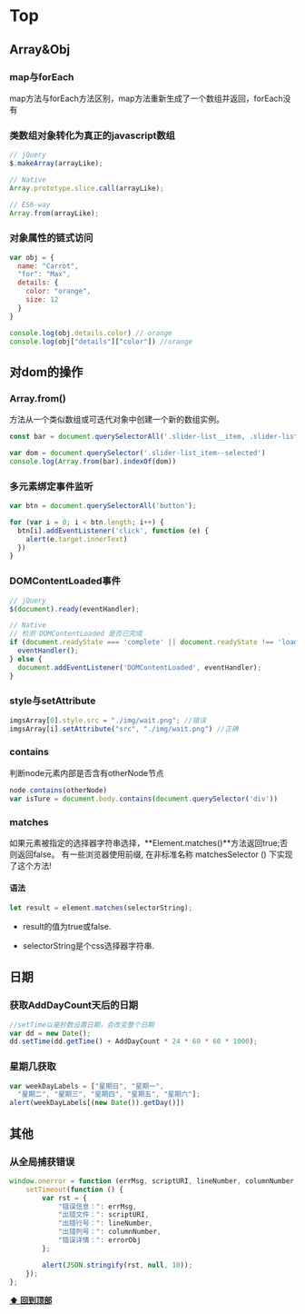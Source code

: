 # Top

## Array&Obj

### map与forEach

map方法与forEach方法区别，map方法重新生成了一个数组并返回，forEach没有

### 类数组对象转化为真正的javascript数组

```js
// jQuery
$.makeArray(arrayLike);

// Native
Array.prototype.slice.call(arrayLike);

// ES6-way
Array.from(arrayLike);

```
### 对象属性的链式访问

```js
var obj = {
  name: "Carrot",
  "for": "Max",
  details: {
    color: "orange",
    size: 12
  }
}

console.log(obj.details.color) // orange
console.log(obj["details"]["color"]) //orange
```

## 对dom的操作
### Array.from()
方法从一个类似数组或可迭代对象中创建一个新的数组实例。


```js
const bar = document.querySelectorAll('.slider-list__item, .slider-list__item--selected');

var dom = document.querySelector('.slider-list_item--selected')
console.log(Array.from(bar).indexOf(dom))
```

### 多元素绑定事件监听

```js
var btn = document.querySelectorAll('button');

for (var i = 0; i < btn.length; i++) {
  btn[i].addEventListener('click', function (e) {
    alert(e.target.innerText)
  })
}
```
### DOMContentLoaded事件

```js
// jQuery
$(document).ready(eventHandler);

// Native
// 检测 DOMContentLoaded 是否已完成
if (document.readyState === 'complete' || document.readyState !== 'loading') {
  eventHandler();
} else {
  document.addEventListener('DOMContentLoaded', eventHandler);
}
```

###  style与setAttribute

```js
imgsArray[0].style.src = "./img/wait.png"; //错误
imgsArray[i].setAttribute("src", "./img/wait.png") //正确
```
### contains 
判断node元素内部是否含有otherNode节点

````js
node.contains(otherNode)
var isTure = document.body.contains(document.querySelector('div'))
````

### matches

如果元素被指定的选择器字符串选择，**Element.matches()**方法返回true;否则返回false。
有一些浏览器使用前缀, 在非标准名称 matchesSelector () 下实现了这个方法!

#### 语法

````js
let result = element.matches(selectorString);
````

-   result的值为true或false.

-   selectorString是个css选择器字符串. 

## 日期
### 获取AddDayCount天后的日期

```js
//setTime以毫秒数设置日期，会改变整个日期
var dd = new Date();
dd.setTime(dd.getTime() + AddDayCount * 24 * 60 * 60 * 1000);
```

### 星期几获取

```js
var weekDayLabels = ["星期日", "星期一",
  "星期二", "星期三", "星期四", "星期五", "星期六"];
alert(weekDayLabels[(new Date()).getDay()])
```
## 其他

### 从全局捕获错误

````js
window.onerror = function (errMsg, scriptURI, lineNumber, columnNumber, errorObj) {
    setTimeout(function () {
        var rst = {
            "错误信息：": errMsg,
            "出错文件：": scriptURI,
            "出错行号：": lineNumber,
            "出错列号：": columnNumber,
            "错误详情：": errorObj
        };

        alert(JSON.stringify(rst, null, 10));
    });
};
````
**[⬆ 回到顶部](#Top)**









